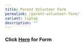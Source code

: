 ```yaml
---
title: Parent Volunteer Form
permalink: /parent-volunteer-form/
variant: tiptap
description: ""
---
```

<h4></h4>
<h3>Click <a href="https://form.gov.sg/661e3da4a760a2b48c6be7b4" rel="noopener nofollow" target="_blank">Here</a> for Form </h3>
<p></p>